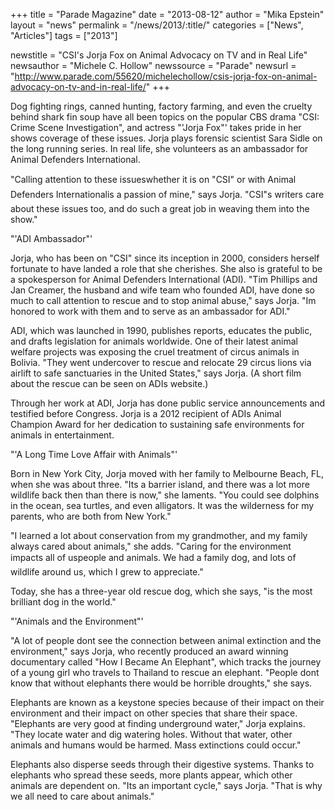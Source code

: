 +++
title = "Parade Magazine"
date = "2013-08-12"
author = "Mika Epstein"
layout = "news"
permalink = "/news/2013/:title/"
categories = ["News", "Articles"]
tags = ["2013"]

newstitle = "CSI's Jorja Fox on Animal Advocacy on TV and in Real Life"
newsauthor = "Michele C. Hollow"
newssource = "Parade"
newsurl = "http://www.parade.com/55620/michelechollow/csis-jorja-fox-on-animal-advocacy-on-tv-and-in-real-life/"
+++

Dog fighting rings, canned hunting, factory farming, and even the cruelty behind shark fin soup have all been topics on the popular CBS drama "CSI: Crime Scene Investigation", and actress "'Jorja Fox"' takes pride in her shows coverage of these issues. Jorja plays forensic scientist Sara Sidle on the long running series. In real life, she volunteers as an ambassador for Animal Defenders International.

"Calling attention to these issueswhether it is on "CSI" or with Animal Defenders Internationalis a passion of mine," says Jorja. "CSI"s writers care about these issues too, and do such a great job in weaving them into the show."

"'ADI Ambassador"'

Jorja, who has been on "CSI" since its inception in 2000, considers herself fortunate to have landed a role that she cherishes. She also is grateful to be a spokesperson for Animal Defenders International (ADI). "Tim Phillips and Jan Creamer, the husband and wife team who founded ADI, have done so much to call attention to rescue and to stop animal abuse," says Jorja. "Im honored to work with them and to serve as an ambassador for ADI."

ADI, which was launched in 1990, publishes reports, educates the public, and drafts legislation for animals worldwide. One of their latest animal welfare projects was exposing the cruel treatment of circus animals in Bolivia. "They went undercover to rescue and relocate 29 circus lions via airlift to safe sanctuaries in the United States," says Jorja. (A short film about the rescue can be seen on ADIs website.)

Through her work at ADI, Jorja has done public service announcements and testified before Congress. Jorja is a 2012 recipient of ADIs Animal Champion Award for her dedication to sustaining safe environments for animals in entertainment.

"'A Long Time Love Affair with Animals"'

Born in New York City, Jorja moved with her family to Melbourne Beach, FL, when she was about three. "Its a barrier island, and there was a lot more wildlife back then than there is now," she laments. "You could see dolphins in the ocean, sea turtles, and even alligators. It was the wilderness for my parents, who are both from New York."

"I learned a lot about conservation from my grandmother, and my family always cared about animals," she adds. "Caring for the environment impacts all of uspeople and animals. We had a family dog, and lots of wildlife around us, which I grew to appreciate."

Today, she has a three-year old rescue dog, which she says, "is the most brilliant dog in the world."

"'Animals and the Environment"'

"A lot of people dont see the connection between animal extinction and the environment," says Jorja, who recently produced an award winning documentary called "How I Became An Elephant", which tracks the journey of a young girl who travels to Thailand to rescue an elephant. "People dont know that without elephants there would be horrible droughts," she says.

Elephants are known as a keystone species because of their impact on their environment and their impact on other species that share their space. "Elephants are very good at finding underground water," Jorja explains. "They locate water and dig watering holes. Without that water, other animals and humans would be harmed. Mass extinctions could occur."

Elephants also disperse seeds through their digestive systems. Thanks to elephants who spread these seeds, more plants appear, which other animals are dependent on. "Its an important cycle," says Jorja. "That is why we all need to care about animals."

